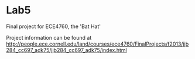Lab5
====

Final project for ECE4760, the 'Bat Hat'

Project information can be found at http://people.ece.cornell.edu/land/courses/ece4760/FinalProjects/f2013/jjb284_cc697_adk75/jjb284_cc697_adk75/index.html
